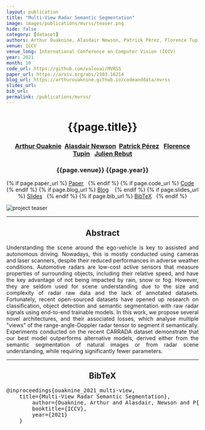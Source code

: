 ```yaml
---
layout: publication
title: "Multi-View Radar Semantic Segmentation"
image: images/publications/mvrss/teaser.png
hide: false
category: [dataset]
authors: Arthur Ouaknine, Alasdair Newson, Patrick Pérez, Florence Tupin and Julien Rebut
venue: ICCV
venue_long: International Conference on Computer Vision (ICCV)
year: 2021
month: 10
code_url: https://github.com/valeoai/MVRSS
paper_url: https://arxiv.org/abs/2103.16214
blog_url: https://arthurouaknine.github.io/codeanddata/mvrss
slides_url: 
bib_url: 
permalink: /publications/mvrss/
---
```


<h1 align="center"> {{page.title}} </h1>
<!-- Simple call of authors -->
<!-- <h3 align="center"> {{page.authors}} </h3> -->
<!-- Alternatively you can add links to author pages -->
<h3 align="center"> <a href="https://arthurouaknine.github.io/">Arthur Ouaknie</a>&nbsp;&nbsp;<a href="https://sites.google.com/site/alasdairnewson/">Alasdair Newson</a>&nbsp;&nbsp;<a href="https://ptrckprz.github.io/">Patrick Pérez</a>&nbsp;&nbsp; <a href="https://perso.telecom-paristech.fr/tupin/">Florence Tupin</a>&nbsp;&nbsp; <a href="https://scholar.google.com/citations?user=BJcQNcoAAAAJ&hl=fr">Julien Rebut</a> </h3>


<h3 align="center"> {{page.venue}} {{page.year}} </h3>

<div align="center">
  <p>
    {% if page.paper_url %}
    <a href="{{ page.paper_url }}"><i class="far fa-file-pdf"></i> Paper</a>&nbsp;&nbsp;
    {% endif %}
    {% if page.code_url %}
    <a href="{{ page.code_url }}"><i class="fab fa-github"></i> Code</a> &nbsp;&nbsp;
    {% endif %}
    {% if page.blog_url %}
    <a href="{{ page.blog_url }}"><i class="fab fa-blogger"></i> Blog</a> &nbsp;&nbsp;
    {% endif %}
    {% if page.slides_url %}
    <a href="{{ page.slides_url }}"><i class="far fa-file-pdf"></i> Slides</a>&nbsp;&nbsp;
    {% endif %}
    {% if page.bib_url %}
    <a href="{{ page.bib_url}}"><i class="far fa-file-alt"></i> BibTeX</a>&nbsp;&nbsp;
    {% endif %}
  </p>
</div>

<div class="publication-teaser">
    <img src="../../{{ page.image }}" alt="project teaser"/>
</div>


<hr>

<h2  align="center"> Abstract</h2>

<p align="justify">Understanding the scene around the ego-vehicle is key to assisted and autonomous driving. Nowadays, this is mostly conducted using cameras and laser scanners, despite their reduced performances in adverse weather conditions. Automotive radars are low-cost active sensors that measure properties of surrounding objects, including their relative speed, and have the key advantage of not being impacted by rain, snow or fog. However, they are seldom used for scene understanding due to the size and complexity of radar raw data and the lack of annotated datasets. Fortunately, recent open-sourced datasets have opened up research on classification, object detection and semantic segmentation with raw radar signals using end-to-end trainable models. In this work, we propose several novel architectures, and their associated losses, which analyse multiple "views" of the range-angle-Doppler radar tensor to segment it semantically. Experiments conducted on the recent CARRADA dataset demonstrate that our best model outperforms alternative models, derived either from the semantic segmentation of natural images or from radar scene understanding, while requiring significantly fewer parameters.

</p>

<hr>


<h2  align="center">BibTeX</h2>
<left>
  <pre class="bibtex-box">
@inproceedings{ouaknine_2021_multi-view,
	title={Multi-View Radar Semantic Segmentation},
    	author={Ouaknine, Arthur and Alasdair, Newson and P{\'e}rez, Patrick and Tupin, Florence and Rebut, Julien},
      	booktitle={ICCV},
        year={2021}
	}
</pre>
</left>

<br>